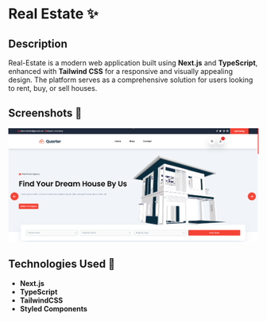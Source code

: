 # Real Estate ✨ 

## Description

Real-Estate is a modern web application built using **Next.js** and **TypeScript**, enhanced with **Tailwind CSS** for a responsive and visually appealing design. The platform serves as a comprehensive solution for users looking to rent, buy, or sell houses.

## Screenshots 📸
![](/public/DreamHouse.png)

## Technologies Used 🔪 

- **Next.js**
- **TypeScript**
- **TailwindCSS**
- **Styled Components**